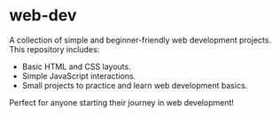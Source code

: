 # web-dev
A collection of simple and beginner-friendly web development projects. This repository includes:  

- Basic HTML and CSS layouts.  
- Simple JavaScript interactions.  
- Small projects to practice and learn web development basics.  

Perfect for anyone starting their journey in web development!
